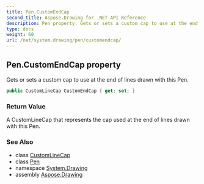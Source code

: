 ```yaml
---
title: Pen.CustomEndCap
second_title: Aspose.Drawing for .NET API Reference
description: Pen property. Gets or sets a custom cap to use at the end of lines drawn with this Pen
type: docs
weight: 60
url: /net/system.drawing/pen/customendcap/
---
```

## Pen.CustomEndCap property

Gets or sets a custom cap to use at the end of lines drawn with this Pen.

```csharp
public CustomLineCap CustomEndCap { get; set; }
```

### Return Value

A CustomLineCap that represents the cap used at the end of lines drawn with this Pen.

### See Also

* class [CustomLineCap](../../../system.drawing.drawing2d/customlinecap/)
* class [Pen](../)
* namespace [System.Drawing](../../pen/)
* assembly [Aspose.Drawing](../../../)


